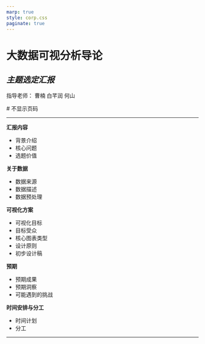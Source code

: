 ```yaml
---
marp: true
style: corp.css
paginate: true
---
```


# 大数据可视分析导论
## *主题选定汇报*
指导老师： 曹楠
白芊润 何山
<!-- _paginate: skip --> # 不显示页码

---

**汇报内容**
* 背景介绍
* 核心问题
* 选题价值

**关于数据**
* 数据来源
* 数据描述
* 数据预处理

**可视化方案**
* 可视化目标
* 目标受众
* 核心图表类型
* 设计原则
* 初步设计稿

**预期**
* 预期成果
* 预期洞察
* 可能遇到的挑战 

**时间安排与分工**
* 时间计划
* 分工

---
  
  
  


